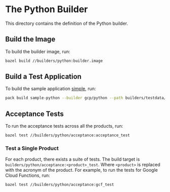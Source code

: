 # The Python Builder
This directory contains the definition of the Python builder.

## Build the Image
To build the builder image, run:

```bash
bazel build //builders/python:builder.image
```

## Build a Test Application
To build the sample application [simple](../testdata/python/generic/simple/), run:

```bash
pack build sample-python --builder gcp/python --path builders/testdata/python/generic/simple/ --trust-builder -v
```

## Acceptance Tests
To run the acceptance tests across all the products, run:

```bash
bazel test //builders/python/acceptance:acceptance_test
```

### Test a Single Product
For each product, there exists a suite of tests. The build target is
`builders/python/acceptance:<product>_test`. Where `<product>` is replaced with the
acronym of the product. For example, to run the tests for Google Cloud
Functions, run:

```bash
bazel test //builders/python/acceptance:gcf_test
```
